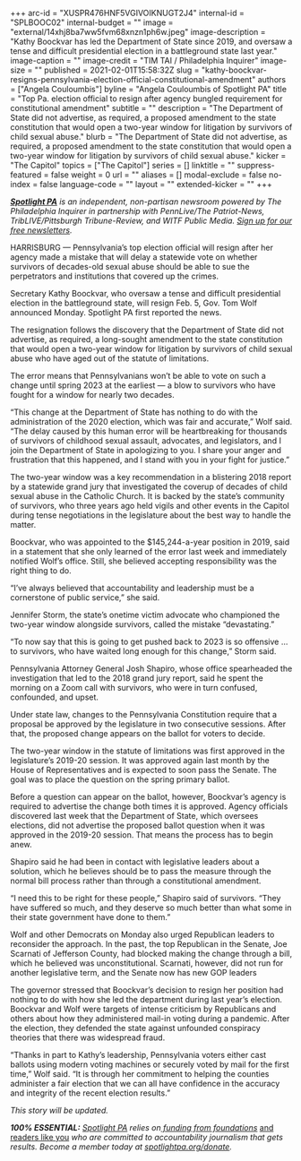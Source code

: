 +++
arc-id = "XUSPR476HNF5VGIVOIKNUGT2J4"
internal-id = "SPLBOOC02"
internal-budget = ""
image = "external/14xhj8ba7ww5fvm68xnzn1ph6w.jpeg"
image-description = "Kathy Boockvar has led the Department of State since 2019, and oversaw a tense and difficult presidential election in a battleground state last year."
image-caption = ""
image-credit = "TIM TAI / Philadelphia Inquirer"
image-size = ""
published = 2021-02-01T15:58:32Z
slug = "kathy-boockvar-resigns-pennsylvania-election-official-constitutional-amendment"
authors = ["Angela Couloumbis"]
byline = "Angela Couloumbis of Spotlight PA"
title = "Top Pa. election official to resign after agency bungled requirement for constitutional amendment"
subtitle = ""
description = "The Department of State did not advertise, as required, a proposed amendment to the state constitution that would open a two-year window for litigation by survivors of child sexual abuse."
blurb = "The Department of State did not advertise, as required, a proposed amendment to the state constitution that would open a two-year window for litigation by survivors of child sexual abuse."
kicker = "The Capitol"
topics = ["The Capitol"]
series = []
linktitle = ""
suppress-featured = false
weight = 0
url = ""
aliases = []
modal-exclude = false
no-index = false
language-code = ""
layout = ""
extended-kicker = ""
+++

<a href="https://www.spotlightpa.org/"><i><b>Spotlight PA</b></i></a><i> is an independent, non-partisan newsroom powered by The Philadelphia Inquirer in partnership with PennLive/The Patriot-News, TribLIVE/Pittsburgh Tribune-Review, and WITF Public Media. </i><a href="https://www.spotlightpa.org/newsletters"><i>Sign up for our free newsletters</i></a><i>.</i>

HARRISBURG — Pennsylvania’s top election official will resign after her agency made a mistake that will delay a statewide vote on whether survivors of decades-old sexual abuse should be able to sue the perpetrators and institutions that covered up the crimes.

Secretary Kathy Boockvar, who oversaw a tense and difficult presidential election in the battleground state, will resign Feb. 5, Gov. Tom Wolf announced Monday. Spotlight PA first reported the news.

The resignation follows the discovery that the Department of State did not advertise, as required, a long-sought amendment to the state constitution that would open a two-year window for litigation by survivors of child sexual abuse who have aged out of the statute of limitations.

The error means that Pennsylvanians won’t be able to vote on such a change until spring 2023 at the earliest — a blow to survivors who have fought for a window for nearly two decades.

“This change at the Department of State has nothing to do with the administration of the 2020 election, which was fair and accurate,” Wolf said. “The delay caused by this human error will be heartbreaking for thousands of survivors of childhood sexual assault, advocates, and legislators, and I join the Department of State in apologizing to you. I share your anger and frustration that this happened, and I stand with you in your fight for justice.”

<script src="https://www.spotlightpa.org/embed.js" async></script><div data-spl-embed-version="1" data-spl-src="https://www.spotlightpa.org/embeds/newsletter/"></div>

The two-year window was a key recommendation in a blistering 2018 report by a statewide grand jury that investigated the coverup of decades of child sexual abuse in the Catholic Church. It is backed by the state’s community of survivors, who three years ago held vigils and other events in the Capitol during tense negotiations in the legislature about the best way to handle the matter.

Boockvar, who was appointed to the $145,244-a-year position in 2019, said in a statement that she only learned of the error last week and immediately notified Wolf’s office. Still, she believed accepting responsibility was the right thing to do.

“I’ve always believed that accountability and leadership must be a cornerstone of public service,” she said.

Jennifer Storm, the state’s onetime victim advocate who championed the two-year window alongside survivors, called the mistake “devastating.”

“To now say that this is going to get pushed back to 2023 is so offensive ... to survivors, who have waited long enough for this change,” Storm said.

Pennsylvania Attorney General Josh Shapiro, whose office spearheaded the investigation that led to the 2018 grand jury report, said he spent the morning on a Zoom call with survivors, who were in turn confused, confounded, and upset.

Under state law, changes to the Pennsylvania Constitution require that a proposal be approved by the legislature in two consecutive sessions. After that, the proposed change appears on the ballot for voters to decide.

The two-year window in the statute of limitations was first approved in the legislature’s 2019-20 session. It was approved again last month by the House of Representatives and is expected to soon pass the Senate. The goal was to place the question on the spring primary ballot.

Before a question can appear on the ballot, however, Boockvar’s agency is required to advertise the change both times it is approved. Agency officials discovered last week that the Department of State, which oversees elections, did not advertise the proposed ballot question when it was approved in the 2019-20 session. That means the process has to begin anew.

<script src="https://www.spotlightpa.org/embed.js" async></script><div data-spl-embed-version="1" data-spl-src="https://www.spotlightpa.org/embeds/donate/?teaser_text=Spotlight%20PA%20provides%20essential%2C%20public-service%20journalism%20thanks%20to%20readers%20like%20you.%20Help%20us%20continue%20that%20work."></div>


Shapiro said he had been in contact with legislative leaders about a solution, which he believes should be to pass the measure through the normal bill process rather than through a constitutional amendment.

“I need this to be right for these people,” Shapiro said of survivors. “They have suffered so much, and they deserve so much better than what some in their state government have done to them.”

Wolf and other Democrats on Monday also urged Republican leaders to reconsider the approach. In the past, the top Republican in the Senate, Joe Scarnati of Jefferson County, had blocked making the change through a bill, which he believed was unconstitutional. Scarnati, however, did not run for another legislative term, and the Senate now has new GOP leaders

The governor stressed that Boockvar’s decision to resign her position had nothing to do with how she led the department during last year’s election. Boockvar and Wolf were targets of intense criticism by Republicans and others about how they administered mail-in voting during a pandemic. After the election, they defended the state against unfounded conspiracy theories that there was widespread fraud.

“Thanks in part to Kathy’s leadership, Pennsylvania voters either cast ballots using modern voting machines or securely voted by mail for the first time,” Wolf said. “It is through her commitment to helping the counties administer a fair election that we can all have confidence in the accuracy and integrity of the recent election results.”

<i>This story will be updated.</i>

<i><b>100% ESSENTIAL:</b></i><i> </i><a href="https://www.spotlightpa.org/"><i>Spotlight PA</i></a><i> relies on</i><a href="https://www.spotlightpa.org/support"><i> funding from foundations</i></a><i> </i><a href="https://www.spotlightpa.org/support">and readers like you</a><i> who are committed to accountability journalism that gets results. Become a member today at </i><a href="http://checkout.fundjournalism.org/memberform?org_id=spotlightpa&campaign=701f4000000TVuIAAW"><i>spotlightpa.org/donate</i></a><i>.</i>
